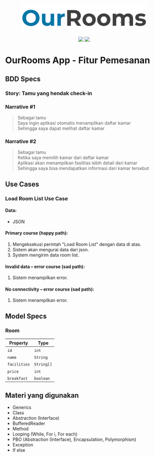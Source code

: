 <p align="center">
    <img src="Logo.png" width="400" max-width="90%" alt="OurRooms" />
</p>

<p align="center">
    <img src="https://img.shields.io/badge/OpenJDK-15.0.5-blue.svg" />
    <img src="https://img.shields.io/badge/IntelliJ%20IDEA-2020.2.3-blue.svg" />
</p>

# OurRooms App - Fitur Pemesanan
## BDD Specs

### Story: Tamu yang hendak check-in

### Narrative #1

> Sebagai tamu  
> Saya ingin aplikasi otomatis menampilkan daftar kamar  
> Sehingga saya dapat melihat daftar kamar  

### Narrative #2

> Sebagai tamu  
> Ketika saya memilih kamar dari daftar kamar  
> Aplikasi akan menampilkan fasilitas lebih detail dari kamar  
> Sehingga saya bisa mendapatkan informasi dari kamar tersebut  

## Use Cases

### Load Room List Use Case

#### Data:
- JSON

#### Primary course (happy path):
1. Mengeksekusi perintah "Load Room List" dengan data di atas.
2. Sistem akan mengurai data dari json.
3. System mengirim data room list.

#### Invalid data – error course (sad path):
1. Sistem menampilkan error.

#### No connectivity – error course (sad path):
1. Sistem menampilkan error.

## Model Specs

### Room

| Property      | Type                |
|---------------|---------------------|
| `id`          | `int`              |
| `name` | `String`  |
| `facilities`    | `String[]`               |
| `price`    | `int` |
| `breakfast`    | `boolean`  |

## Materi yang digunakan
- Generics
- Class
- Abstraction (Interface)
- BufferedReader
- Method
- Looping (While, For i, For each)
- PBO (Abstraction (Interface), Encapsulation, Polymorphism)
- Exception
- If else
